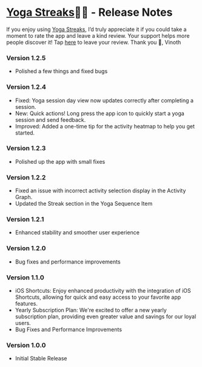 # [Yoga Streaks](https://apps.apple.com/in/app/yoga-streaks/id6504709338)🧘‍♂️ - Release Notes

If you enjoy using [Yoga Streaks](https://apps.apple.com/in/app/yoga-streaks/id6504709338), I’d truly appreciate it if you could take a moment to rate the app and leave a kind review. Your support helps more people discover it! 
Tap [here](https://itunes.apple.com/app/id6504709338?action=write-review) to leave your review. Thank you 🙏, Vinoth

### Version 1.2.5
- Polished a few things and fixed bugs

### Version 1.2.4
- Fixed: Yoga session day view now updates correctly after completing a session.
- New: Quick actions! Long press the app icon to quickly start a yoga session and send feedback.
- Improved: Added a one-time tip for the activity heatmap to help you get started.

### Version 1.2.3
- Polished up the app with small fixes
  
### Version 1.2.2
- Fixed an issue with incorrect activity selection display in the Activity Graph.
- Updated the Streak section in the Yoga Sequence Item
  
### Version 1.2.1
- Enhanced stability and smoother user experience
  
### Version 1.2.0
- Bug fixes and performance improvements
  
### Version 1.1.0
- iOS Shortcuts: Enjoy enhanced productivity with the integration of iOS Shortcuts, allowing for quick and easy access to your favorite app features.
- Yearly Subscription Plan: We're excited to offer a new yearly subscription plan, providing even greater value and savings for our loyal users.
- Bug Fixes and Performance Improvements

### Version 1.0.0
- Initial Stable Release
